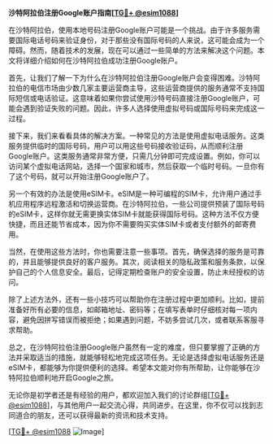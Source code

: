 **沙特阿拉伯注册Google账户指南[[TG💪+ @esim1088](https://t.me/s/esim1088)]**

在沙特阿拉伯，使用本地号码注册Google账户可能是一个挑战。由于许多服务需要国际电话号码来验证身份，对于那些没有国际号码的人来说，这可能会成为一个障碍。然而，随着技术的发展，现在可以通过一些简单的方法来解决这个问题。本文将详细介绍如何在沙特阿拉伯成功注册Google账户。

首先，让我们了解一下为什么在沙特阿拉伯注册Google账户会变得困难。沙特阿拉伯的电信市场由少数几家主要运营商主导，这些运营商提供的服务通常不支持国际短信或电话验证。这意味着如果你尝试使用沙特号码直接注册Google账户，可能会遇到验证失败的问题。因此，许多人选择使用虚拟号码或国际号码来完成这一过程。

接下来，我们来看看具体的解决方案。一种常见的方法是使用虚拟电话服务。这类服务提供临时的国际号码，用户可以用这些号码接收验证码，从而顺利注册Google账户。这类服务通常非常方便，只需几分钟即可完成设置。例如，你可以访问某个虚拟电话网站，选择一个国家和城市，然后获取一个临时号码。一旦你有了这个号码，就可以开始注册Google账户了。

另一个有效的办法是使用eSIM卡。eSIM是一种可编程的SIM卡，允许用户通过手机应用程序远程激活和切换运营商。在沙特阿拉伯，一些公司提供预装了国际号码的eSIM卡，这样你就无需更换实体SIM卡就能获得国际号码。这种方法不仅方便快捷，而且还能节省成本，因为你不需要购买实体SIM卡或者支付额外的邮寄费用。

当然，在使用这些方法时，你也需要注意一些事项。首先，确保选择的服务是可靠的，并且能够提供良好的客户服务。其次，阅读相关的隐私政策和服务条款，以保护自己的个人信息安全。最后，记得定期检查账户的安全设置，防止未经授权的访问。

除了上述方法外，还有一些小技巧可以帮助你在注册过程中更加顺利。比如，提前准备好所有必要的信息，如邮箱地址、密码等；在填写表单时仔细核对每一项内容，避免因拼写错误而被拒绝；如果遇到问题，不妨多尝试几次，或者联系客服寻求帮助。

总之，在沙特阿拉伯注册Google账户虽然有一定的难度，但只要掌握了正确的方法并采取适当的措施，就能够轻松地完成这项任务。无论是选择虚拟电话服务还是eSIM卡，都能够为你提供便利的选择。希望本文能对你有所帮助，让你能够在沙特阿拉伯顺利地开启Google之旅。

无论你是初学者还是有经验的用户，都欢迎加入我们的讨论群组[[TG💪+ @esim1088](https://t.me/s/esim1088)]，与其他用户一起交流心得，共同进步。在这里，你不仅可以找到志同道合的朋友，还可以获得最新的资讯和技术支持。

[[TG💪+ @esim1088](https://t.me/s/esim1088) ![Image](https://i.postimg.cc/4NQfJmqS/Snipaste-2025-05-13-00-14-12.png)]